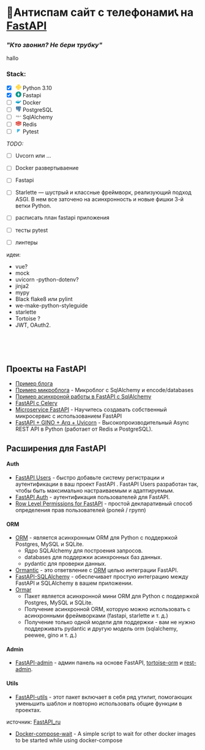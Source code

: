 # 🚫Антиспам сайт с телефонами📞 на [FastAPI](https://github.com/tiangolo/fastapi) 
### _"Кто звонил? Не бери трубку"_

hallo
### Stack:
- [x] <img src="https://raw.githubusercontent.com/devicons/devicon/master/icons/python/python-plain.svg" alt="python" width="15" height="15"/> Python 3.10 <br/>
- [x] <img src="https://raw.githubusercontent.com/devicons/devicon/master/icons/fastapi/fastapi-plain.svg" alt="docker" width="15" height="15"/> Fastapi <br/>
- [ ] <img src="https://raw.githubusercontent.com/devicons/devicon/master/icons/docker/docker-plain.svg" alt="docker" width="15" height="15"/> Docker <br/>
- [ ] <img src="https://raw.githubusercontent.com/devicons/devicon/master/icons/postgresql/postgresql-plain.svg" alt="postgresql" width="15" height="15"/> PostgreSQL <br/>
- [ ] <img src="https://raw.githubusercontent.com/devicons/devicon/master/icons/sqlalchemy/sqlalchemy-plain.svg" alt="postgresql" width="15" height="15"/> SqlAlchemy <br/>
- [ ] <img src="https://raw.githubusercontent.com/devicons/devicon/master/icons/redis/redis-plain.svg" alt="redis" width="15" height="15"/> Redis<br/>
- [ ] <img src="https://raw.githubusercontent.com/devicons/devicon/master/icons/pytest/pytest-plain.svg" alt="redis" width="15" height="15"/> Pytest

_TODO:_
- [ ] Uvcorn или ...
- [ ] Docker развертываение
- [ ] Fastapi
- [ ] Starlette — шустрый и классные фреймворк, реализующий подход ASGI. В нем все заточено на асинхронность и новые фишки 3-й ветки Python.
- [ ] расписать план fastapi приложения
- [ ] тесты pytest
- [ ] линтеры


идеи:
- vue?
- mock
- uvicorn
 -python-dotenv?
- jinja2
- mypy
- Black flake8 или pylint
- we-make-python-styleguide
- starlette
- Tortoise ?
- JWT, OAuth2.



<br/>
<br/>
<br/>




## Проекты на FastAPI
- [Пример блога](https://github.com/DJWOMS/blog_FastAPI)
- [Пример микроблога](https://github.com/DJWOMS/fastapi-microblog) - Микроблог с SqlAlchemy и encode/databases
- [Пример асинхроной работы в FastAPI с SqlAlchemy](https://github.com/DJWOMS/FastAPI-async-sqlalchemy)
- [FastAPI с Celery](https://github.com/GregaVrbancic/fastapi-celery)
- [Microservice FastAPI](https://github.com/paurakhsharma/python-microservice-fastapi) - Научитесь создавать собственный микросервис с использованием FastAPI
- [FastAPI + GINO + Arq + Uvicorn](https://github.com/leosussan/fastapi-gino-arq-uvicorn) - Высокопроизводительный Async REST API в Python (работает от Redis и PostgreSQL).

## Расширения для FastAPI
#### Auth
- [FastAPI Users](https://github.com/frankie567/fastapi-users) - быстро добавьте систему регистрации и аутентификации в ваш проект FastAPI . FastAPI Users разработан так, чтобы быть максимально настраиваемым и адаптируемым.
- [FastAPI Auth](https://github.com/dmontagu/fastapi-auth) - аутентификация пользователей для FastAPI.
- [Row Level Permissions for FastAPI](https://github.com/holgi/fastapi-permissions) - простой декларативный способ определения прав пользователей (ролей / групп)
#### ORM
- [ORM](https://github.com/encode/orm/) - является асинхронным ORM для Python с поддержкой Postgres, MySQL и SQLite.
  - Ядро SQLAlchemy для построения запросов.
  - databases для поддержки асинхронных баз данных.
  - pydantic для проверки данных.
- [Ormantic](https://github.com/awesometoolbox/ormantic) - это ответвление с [ORM](https://github.com/encode/orm/) целью интеграции FastAPI.
- [FastAPI-SQLAlchemy](https://github.com/mfreeborn/fastapi-sqlalchemy) - обеспечивает простую интеграцию между FastAPI и SQLAlchemy в вашем приложении.
- [Ormar](https://github.com/collerek/ormar)
  - Пакет является асинхронной мини ORM для Python с поддержкой Postgres, MySQL и SQLite.
  - Получение асинхронной ORM, которую можно использовать с асинхронными фреймворками (fastapi, starlette и т. д.)
  - Получение только одной модели для поддержки - вам не нужно поддерживать pydantic и другую модель orm (sqlalchemy, peewee, gino и т. д.)
#### Admin
- [FastAPI-admin](https://github.com/long2ice/fastapi-admin) - админ панель на основе FastAPI, [tortoise-orm](https://github.com/tortoise/tortoise-orm) и [rest-admin](https://github.com/wxs77577/rest-admin).
#### Utils
- [FastAPI-utils](https://github.com/dmontagu/fastapi-utils) - этот пакет включает в себя ряд утилит, помогающих уменьшить шаблон и повторно использовать общие функции в проектах.

источник: [FastAPI_ru](https://github.com/DJWOMS/FastAPI_ru)



+ [Docker-compose-wait](https://github.com/ufoscout/docker-compose-wait) - A simple script to wait for other docker images to be started while using docker-compose
